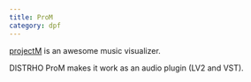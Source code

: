 ```yaml
---
title: ProM
category: dpf
---
```

[projectM] is an awesome music visualizer.

DISTRHO ProM makes it work as an audio plugin (LV2 and VST).


[projectM]: http://projectm.sourceforge.net/
